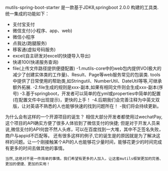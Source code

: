 mutils-spring-boot-starter 是一款基于JDK8,springboot 2.0.0 构建的工具类.
统一集成的功能如下：
 - 支付宝支付
 - 微信支付(小程序、app、web)
 - 微信小程序
 - 点我达(跑腿服务)
 - 移客通(虚拟号码服务)
 - excel(自主研发对excel的快捷导入导出)
 - 快递100(快递服务查询)
 - file(上传文件路径提供便捷配置)
-1.mutils-core中的web包内提供VO(极大的减少了创建实体类的工作量)、Result、Page等web服务常见的包装类.
  tools中提供了日常使用的帮助类,如Stringutil、NumberUtil、DateUtil等等,可继承额外拓展.
-2.file生成的规则是xxx-副本,如果有相同文件则会生成xxx-副本(序号)
-3.基于springboot，开发者可以简单的在yml或properties中简单的配置(在配置文件中出现提示)，更快的上手！
-4.后期我们会完善注释为中英文双版，让对英语不熟悉的人也能够快速的找到问题所在！
-我们将会持续更新。

为什么会有这样的一个开源项目的诞生？
 	相信大部分开发者都使用过wechatPay,这个项目的API确实方便了很多人体验到了微信支付的快捷;
	但是对于开发人员来说,微信支付的API何尝不然人头疼，可以在百度找到一大堆，其中不乏签名失败，商户与appid不匹配等。
	还有很多这样的例子,它的诞生是的原因就是为了解决这样的问题。让一个刚接触某个API的人也能够花少量时间，能够花更少的时间完成
	有更多的时间去做其他的事情。
	
	当然,这绝对不是一件简单的事情。我们希望有更多的人加入，让这套mutils框架更加的完善、更加的便捷、更加的实用！
	
	
	
